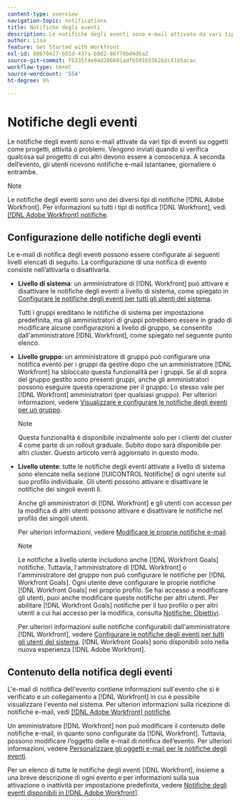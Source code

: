 ```yaml
---
content-type: overview
navigation-topic: notifications
title: Notifiche degli eventi
description: Le notifiche degli eventi sono e-mail attivate da vari tipi di eventi su oggetti come progetti, attività o problemi. Vengono inviati quando si verifica qualcosa sul progetto di cui altri devono essere a conoscenza. A seconda dell’evento, gli utenti ricevono notifiche e-mail istantanee, giornaliere o entrambe.
author: Lisa
feature: Get Started with Workfront
exl-id: 09b70427-691d-437a-b9d2-86f78bd4d6a2
source-git-commit: f6335f4e94d286681adfb50165562b2c41b5acac
workflow-type: tm+mt
source-wordcount: '554'
ht-degree: 0%

---
```


# Notifiche degli eventi

Le notifiche degli eventi sono e-mail attivate da vari tipi di eventi su oggetti come progetti, attività o problemi. Vengono inviati quando si verifica qualcosa sul progetto di cui altri devono essere a conoscenza. A seconda dell’evento, gli utenti ricevono notifiche e-mail istantanee, giornaliere o entrambe.

>[!NOTE]
>
>Le notifiche degli eventi sono uno dei diversi tipi di notifiche [!DNL Adobe Workfront]. Per informazioni su tutti i tipi di notifica [!DNL Workfront], vedi [[!DNL Adobe Workfront] notifiche](../../workfront-basics/using-notifications/wf-notifications.md).

## Configurazione delle notifiche degli eventi

Le e-mail di notifica degli eventi possono essere configurate ai seguenti livelli elencati di seguito. La configurazione di una notifica di evento consiste nell’attivarla o disattivarla.

* **Livello di sistema**: un amministratore di [!DNL Workfront] può attivare e disattivare le notifiche degli eventi a livello di sistema, come spiegato in [Configurare le notifiche degli eventi per tutti gli utenti del sistema](../../administration-and-setup/manage-workfront/emails/configure-event-notifications-for-everyone-in-the-system.md).

  Tutti i gruppi ereditano le notifiche di sistema per impostazione predefinita, ma gli amministratori di gruppi potrebbero essere in grado di modificare alcune configurazioni a livello di gruppo, se consentito dall&#39;amministratore [!DNL Workfront], come spiegato nel seguente punto elenco.

* **Livello gruppo**: un amministratore di gruppo può configurare una notifica evento per i gruppi da gestire dopo che un amministratore [!DNL Workfront] ha sbloccato questa funzionalità per i gruppi. Se al di sopra del gruppo gestito sono presenti gruppi, anche gli amministratori possono eseguire questa operazione per il gruppo. Lo stesso vale per [!DNL Workfront] amministratori (per qualsiasi gruppo). Per ulteriori informazioni, vedere [Visualizzare e configurare le notifiche degli eventi per un gruppo](../../administration-and-setup/manage-groups/create-and-manage-groups/view-and-configure-event-notifications-group.md).

  >[!NOTE]
  >
  >Questa funzionalità è disponibile inizialmente solo per i clienti del cluster 4 come parte di un rollout graduale. Subito dopo sarà disponibile per altri cluster. Questo articolo verrà aggiornato in questo modo.

* **Livello utente**: tutte le notifiche degli eventi attivate a livello di sistema sono elencate nella sezione [!UICONTROL Notifiche] di ogni utente sul suo profilo individuale. Gli utenti possono attivare e disattivare le notifiche dei singoli eventi lì.

  Anche gli amministratori di [!DNL Workfront] e gli utenti con accesso per la modifica di altri utenti possono attivare e disattivare le notifiche nel profilo dei singoli utenti.

  Per ulteriori informazioni, vedere [Modificare le proprie notifiche e-mail](../../workfront-basics/using-notifications/activate-or-deactivate-your-own-event-notifications.md).

  >[!NOTE]
  >
  >Le notifiche a livello utente includono anche [!DNL Workfront Goals] notifiche. Tuttavia, l&#39;amministratore di [!DNL Workfront] o l&#39;amministratore del gruppo non può configurare le notifiche per [!DNL Workfront Goals]. Ogni utente deve configurare le proprie notifiche [!DNL Workfront Goals] nel proprio profilo. Se hai accesso a modificare gli utenti, puoi anche modificare queste notifiche per altri utenti. Per abilitare [!DNL Workfront Goals] notifiche per il tuo profilo o per altri utenti a cui hai accesso per la modifica, consulta [Notifiche: Obiettivi](../../workfront-basics/using-notifications/notifications-goals.md).

  Per ulteriori informazioni sulle notifiche configurabili dall&#39;amministratore [!DNL Workfront], vedere [Configurare le notifiche degli eventi per tutti gli utenti del sistema](../../administration-and-setup/manage-workfront/emails/configure-event-notifications-for-everyone-in-the-system.md). [!DNL Workfront Goals] sono disponibili solo nella nuova esperienza [!DNL Adobe Workfront].

## Contenuto della notifica degli eventi

L&#39;e-mail di notifica dell&#39;evento contiene informazioni sull&#39;evento che si è verificato e un collegamento a [!DNL Workfront] in cui è possibile visualizzare l&#39;evento nel sistema. Per ulteriori informazioni sulla ricezione di notifiche e-mail, vedi [[!DNL Adobe Workfront] notifiche](../../workfront-basics/using-notifications/wf-notifications.md).

Un amministratore [!DNL Workfront] non può modificare il contenuto delle notifiche e-mail, in quanto sono configurate da [!DNL Workfront]. Tuttavia, possono modificare l’oggetto delle e-mail di notifica dell’evento. Per ulteriori informazioni, vedere [Personalizzare gli oggetti e-mail per le notifiche degli eventi](../../administration-and-setup/manage-workfront/emails/custom-email-subjects-event-notification.md).

Per un elenco di tutte le notifiche degli eventi [!DNL Workfront], insieme a una breve descrizione di ogni evento e per informazioni sulla sua attivazione o inattività per impostazione predefinita, vedere [Notifiche degli eventi disponibili in [!DNL Adobe Workfront]](../../administration-and-setup/manage-workfront/emails/event-notifications-available-in-wf.md).
